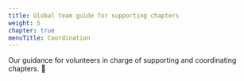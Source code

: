 ```yaml
---
title: Global team guide for supporting chapters
weight: 5
chapter: true
menuTitle: Coordination
---
```


Our guidance for volunteers in charge of supporting and coordinating chapters. :train: